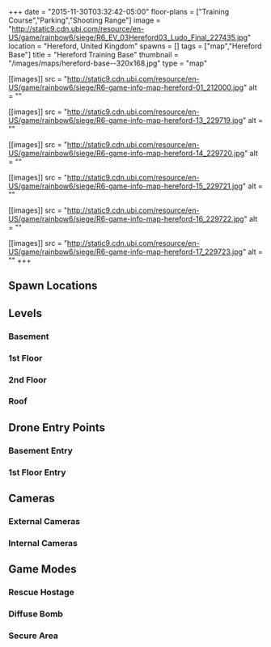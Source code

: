+++
date = "2015-11-30T03:32:42-05:00"
floor-plans = ["Training Course","Parking","Shooting Range"]
image = "http://static9.cdn.ubi.com/resource/en-US/game/rainbow6/siege/R6_EV_03Hereford03_Ludo_Final_227435.jpg"
location = "Hereford, United Kingdom"
spawns = []
tags = ["map","Hereford Base"]
title = "Hereford Training Base"
thumbnail = "/images/maps/hereford-base--320x168.jpg"
type = "map"

[[images]]
  src = "http://static9.cdn.ubi.com/resource/en-US/game/rainbow6/siege/R6-game-info-map-hereford-01_212000.jpg"
  alt = ""

[[images]]
  src = "http://static9.cdn.ubi.com/resource/en-US/game/rainbow6/siege/R6-game-info-map-hereford-13_229719.jpg"
  alt = ""

[[images]]
  src = "http://static9.cdn.ubi.com/resource/en-US/game/rainbow6/siege/R6-game-info-map-hereford-14_229720.jpg"
  alt = ""

[[images]]
  src = "http://static9.cdn.ubi.com/resource/en-US/game/rainbow6/siege/R6-game-info-map-hereford-15_229721.jpg"
  alt = ""

[[images]]
  src = "http://static9.cdn.ubi.com/resource/en-US/game/rainbow6/siege/R6-game-info-map-hereford-16_229722.jpg"
  alt = ""

[[images]]
  src = "http://static9.cdn.ubi.com/resource/en-US/game/rainbow6/siege/R6-game-info-map-hereford-17_229723.jpg"
  alt = ""
+++

## Spawn Locations

## Levels

### Basement

### 1st Floor

### 2nd Floor

### Roof

## Drone Entry Points

### Basement Entry

### 1st Floor Entry

## Cameras

### External Cameras

### Internal Cameras

## Game Modes

### Rescue Hostage

### Diffuse Bomb

### Secure Area
